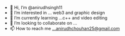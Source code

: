- 👋 Hi, I’m @anirudhsingh11
- 👀 I’m interested in ... web3 and graphic design 
- 🌱 I’m currently learning ...c++ and video editing 
- 💞️ I’m looking to collaborate on ...
- 📫 How to reach me ...anirudhchouhan25@gmail.com 

<!---
anirudhsingh11/anirudhsingh11 is a ✨ special ✨ repository because its `README.md` (this file) appears on your GitHub profile.
You can click the Preview link to take a look at your changes.
--->
